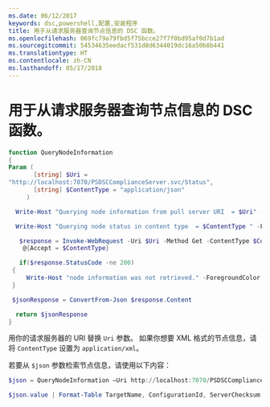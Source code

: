 ```yaml
---
ms.date: 06/12/2017
keywords: dsc,powershell,配置,安装程序
title: 用于从请求服务器查询节点信息的 DSC 函数。
ms.openlocfilehash: 069fc79a79fbd5f75bcce27f7f0bd95af0d7b1ad
ms.sourcegitcommit: 54534635eedacf531d8d6344019dc16a50b8b441
ms.translationtype: HT
ms.contentlocale: zh-CN
ms.lasthandoff: 05/17/2018
---
```

# <a name="dsc-function-to-query-node-information-from-pull-server"></a>用于从请求服务器查询节点信息的 DSC 函数。

```powershell
function QueryNodeInformation
{
Param (
       [string] $Uri =
"http://localhost:7070/PSDSCComplianceServer.svc/Status",
       [string] $ContentType = "application/json"
     )

  Write-Host "Querying node information from pull server URI  = $Uri" -ForegroundColor Green

  Write-Host "Querying node status in content type  = $ContentType " -ForegroundColor Green

   $response = Invoke-WebRequest -Uri $Uri -Method Get -ContentType $ContentType -UseDefaultCredentials -Headers
    @{Accept = $ContentType}

   if($response.StatusCode -ne 200)
 {
     Write-Host "node information was not retrieved." -ForegroundColor Red
 }

 $jsonResponse = ConvertFrom-Json $response.Content

  return $jsonResponse
}
```

用你的请求服务器的 URI 替换 `Uri` 参数。 如果你想要 XML 格式的节点信息，请将 `ContentType` 设置为 `application/xml`。

若要从 `$json` 参数检索节点信息，请使用以下内容：

```powershell
$json = QueryNodeInformation –Uri http://localhost:7070/PSDSCComplianceServer.svc/Status

$json.value | Format-Table TargetName, ConfigurationId, ServerChecksum, NodeCompliant, LastComplianceTime, StatusCode
```
